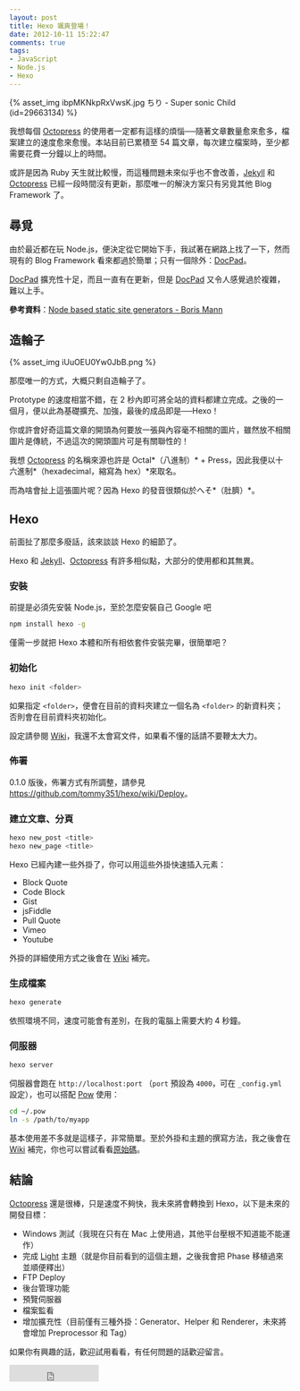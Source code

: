 ```yaml
---
layout: post
title: Hexo 颯爽登場！
date: 2012-10-11 15:22:47
comments: true
tags:
- JavaScript
- Node.js
- Hexo
---
```


{% asset_img ibpMKNkpRxVwsK.jpg ちり - Super sonic Child (id=29663134) %}

我想每個 [Octopress] 的使用者一定都有這樣的煩惱──隨著文章數量愈來愈多，檔案建立的速度愈來愈慢。本站目前已累積至 54 篇文章，每次建立檔案時，至少都需要花費一分鐘以上的時間。

或許是因為 Ruby 天生就比較慢，而這種問題未來似乎也不會改善，[Jekyll] 和 [Octopress] 已經一段時間沒有更新，那麼唯一的解決方案只有另覓其他 Blog Framework 了。

<!-- more -->

## 尋覓

由於最近都在玩 Node.js，便決定從它開始下手，我試著在網路上找了一下，然而現有的 Blog Framework 看來都過於簡單；只有一個除外：[DocPad]。

[DocPad] 擴充性十足，而且一直有在更新，但是 [DocPad] 又令人感覺過於複雜，難以上手。

**參考資料**：[Node based static site generators - Boris Mann](http://blog.bmannconsulting.com/node-static-site-generators/)

## 造輪子

{% asset_img iUuOEU0Yw0JbB.png %}

那麼唯一的方式，大概只剩自造輪子了。

Prototype 的速度相當不錯，在 2 秒內即可將全站的資料都建立完成。之後的一個月，便以此為基礎擴充、加強，最後的成品即是──Hexo！

你或許會好奇這篇文章的開頭為何要放一張與內容毫不相關的圖片，雖然放不相關圖片是傳統，不過這次的開頭圖片可是有關聯性的！

我想 [Octopress] 的名稱來源也許是 Octal*（八進制）* + Press，因此我便以十六進制*（hexadecimal，縮寫為 hex）*來取名。

而為啥會扯上這張圖片呢？因為 Hexo 的發音很類似於へそ*（肚臍）*。

## Hexo

前面扯了那麼多廢話，該來談談 Hexo 的細節了。

Hexo 和 [Jekyll]、[Octopress] 有許多相似點，大部分的使用都和其無異。

### 安裝

前提是必須先安裝 Node.js，至於怎麼安裝自己 Google 吧

``` bash
npm install hexo -g
```

僅需一步就把 Hexo 本體和所有相依套件安裝完畢，很簡單吧？

### 初始化

``` bash
hexo init <folder>
```

如果指定 `<folder>`，便會在目前的資料夾建立一個名為 `<folder>` 的新資料夾；否則會在目前資料夾初始化。

設定請參閱 [Wiki](https://github.com/tommy351/hexo/wiki/Configure)，我還不太會寫文件，如果看不懂的話請不要鞭太大力。

### 佈署

0.1.0 版後，佈署方式有所調整，請參見 <https://github.com/tommy351/hexo/wiki/Deploy>。

### 建立文章、分頁

``` bash
hexo new_post <title>
hexo new_page <title>
```

Hexo 已經內建一些外掛了，你可以用這些外掛快速插入元素：

- Block Quote
- Code Block
- Gist
- jsFiddle
- Pull Quote
- Vimeo
- Youtube

外掛的詳細使用方式之後會在 [Wiki](https://github.com/tommy351/hexo/wiki) 補完。

### 生成檔案

``` bash
hexo generate
```

依照環境不同，速度可能會有差別，在我的電腦上需要大約 4 秒鐘。

### 伺服器

``` bash
hexo server
```

伺服器會跑在 `http://localhost:port` （`port` 預設為 `4000`，可在 `_config.yml` 設定），也可以搭配 [Pow](http://pow.cx/) 使用：

``` bash
cd ~/.pow
ln -s /path/to/myapp
```

基本使用差不多就是這樣子，非常簡單。至於外掛和主題的撰寫方法，我之後會在 [Wiki](https://github.com/tommy351/hexo/wiki) 補完，你也可以嘗試看看[原始碼](https://github.com/tommy351/hexo)。

## 結論

[Octopress] 還是很棒，只是速度不夠快，我未來將會轉換到 Hexo，以下是未來的開發目標：

- Windows 測試（我現在只有在 Mac 上使用過，其他平台壓根不知道能不能運作）
- 完成 [Light](https://github.com/tommy351/hexo-theme-light) 主題（就是你目前看到的這個主題，之後我會把 Phase 移植過來並順便釋出）
- FTP Deploy
- 後台管理功能
- 預覽伺服器
- 檔案監看
- 增加擴充性（目前僅有三種外掛：Generator、Helper 和 Renderer，未來將會增加 Preprocessor 和 Tag）

如果你有興趣的話，歡迎試用看看，有任何問題的話歡迎留言。

<iframe src="https://ghbtns.com/github-btn.html?user=hexojs&repo=hexo&type=star&count=true&size=large" frameborder="0" scrolling="0" width="160px" height="30px"></iframe>

[Octopress]: http://octopress.org/
[Jekyll]: https://github.com/mojombo/jekyll
[DocPad]: https://github.com/bevry/docpad
